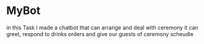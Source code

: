 # MyBot
in this Task I made a chatbot that can arrange and deal with ceremony it can greet, respond to drinks orders and give our guests of ceremony scheudle 
